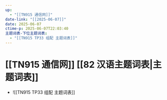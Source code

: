 ```yaml
---
up:
  - "[[TN915 通信网]]"
date-link: "[[2025-06-07]]"
date: 2025-06-07
ctime-p: 2025-06-07T22:03:40
主题词表-下位主题词表:
  - "[[TN915 TP33 组配 主题词表]]"
---
```


# [[TN915 通信网]] [[82 汉语主题词表|主题词表]]

- ![[TN915 TP33 组配 主题词表]]
